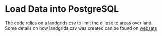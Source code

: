 # Load Data into PostgreSQL

The code relies on a landgrids.csv to limit the ellipse to areas over land. Some details on how landgrids.csv was created can be found on [websats](https://github.com/david618/websats/blob/master/createEllipses.md)

